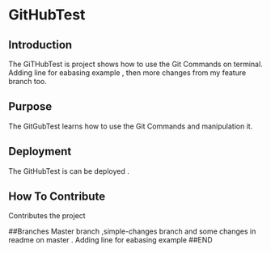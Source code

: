 # GitHubTest
## Introduction
The GiTHubTest is project shows how to use the Git Commands on terminal. Adding line for eabasing example , then more changes from my feature branch too.
## Purpose
The GitGubTest learns how to use the Git Commands and manipulation it.
## Deployment
The GitHubTest is can be deployed . 
## How To Contribute
Contributes the project

##Branches
Master branch ,simple-changes branch and some changes in readme on master . 
Adding line for eabasing example
##END 
